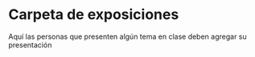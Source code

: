 # Carpeta de exposiciones
Aquí las personas que presenten algún tema en clase deben agregar su presentación
